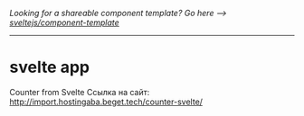 *Looking for a shareable component template? Go here --> [sveltejs/component-template](https://github.com/sveltejs/component-template)*

---

# svelte app
Counter from Svelte
Ссылка на сайт: http://import.hostingaba.beget.tech/counter-svelte/
